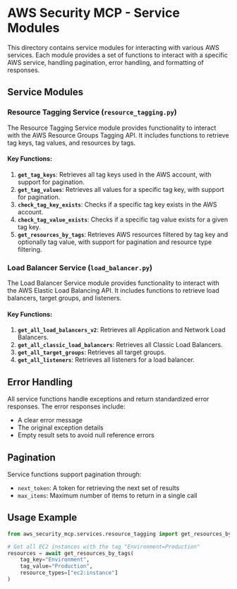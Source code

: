 # AWS Security MCP - Service Modules

This directory contains service modules for interacting with various AWS services. Each module provides a set of functions to interact with a specific AWS service, handling pagination, error handling, and formatting of responses.

## Service Modules

### Resource Tagging Service (`resource_tagging.py`)

The Resource Tagging Service module provides functionality to interact with the AWS Resource Groups Tagging API. It includes functions to retrieve tag keys, tag values, and resources by tags.

#### Key Functions:

1. **`get_tag_keys`**: Retrieves all tag keys used in the AWS account, with support for pagination.
2. **`get_tag_values`**: Retrieves all values for a specific tag key, with support for pagination.
3. **`check_tag_key_exists`**: Checks if a specific tag key exists in the AWS account.
4. **`check_tag_value_exists`**: Checks if a specific tag value exists for a given tag key.
5. **`get_resources_by_tags`**: Retrieves AWS resources filtered by tag key and optionally tag value, with support for pagination and resource type filtering.

### Load Balancer Service (`load_balancer.py`)

The Load Balancer Service module provides functionality to interact with the AWS Elastic Load Balancing API. It includes functions to retrieve load balancers, target groups, and listeners.

#### Key Functions:

1. **`get_all_load_balancers_v2`**: Retrieves all Application and Network Load Balancers.
2. **`get_all_classic_load_balancers`**: Retrieves all Classic Load Balancers.
3. **`get_all_target_groups`**: Retrieves all target groups.
4. **`get_all_listeners`**: Retrieves all listeners for a load balancer.

## Error Handling

All service functions handle exceptions and return standardized error responses. The error responses include:

- A clear error message
- The original exception details
- Empty result sets to avoid null reference errors

## Pagination

Service functions support pagination through:

- `next_token`: A token for retrieving the next set of results
- `max_items`: Maximum number of items to return in a single call

## Usage Example

```python
from aws_security_mcp.services.resource_tagging import get_resources_by_tags

# Get all EC2 instances with the tag "Environment=Production"
resources = await get_resources_by_tags(
    tag_key="Environment",
    tag_value="Production",
    resource_types=["ec2:instance"]
)
``` 